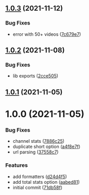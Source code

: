 ## [1.0.3](https://github.com/sinedied/ystats/compare/1.0.2...1.0.3) (2021-11-12)


### Bug Fixes

* error with 50+ videos ([7c679e7](https://github.com/sinedied/ystats/commit/7c679e7df34d1e1c01a62fe1866e9f3dbf09e3db))

## [1.0.2](https://github.com/sinedied/ystats/compare/1.0.1...1.0.2) (2021-11-08)


### Bug Fixes

* lib exports ([2cce505](https://github.com/sinedied/ystats/commit/2cce5055e28d241fa27367b0181b081fb706d897))

## [1.0.1](https://github.com/sinedied/ystats/compare/1.0.0...1.0.1) (2021-11-05)

# 1.0.0 (2021-11-05)


### Bug Fixes

* channel stats ([7886c25](https://github.com/sinedied/ystats/commit/7886c25d4a156fdceef46e14c0f11114974cb589))
* duplicate short option ([a4f8e7f](https://github.com/sinedied/ystats/commit/a4f8e7f4f3c2e66d97f513bfe0ffb11b09dc7128))
* url parsing ([37558c7](https://github.com/sinedied/ystats/commit/37558c7e1c5b494dbc353435ced22d324e91e22c))


### Features

* add formatters ([d24d4f5](https://github.com/sinedied/ystats/commit/d24d4f5724a6d19a5545987e33dbfdf25ae2deef))
* add total stats option ([aabed81](https://github.com/sinedied/ystats/commit/aabed8188d49d03bb4c67cc8c8175693d534f867))
* initial commit ([71db58f](https://github.com/sinedied/ystats/commit/71db58f295fd840c5d018f2fa48f222d82bca06a))
